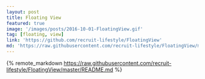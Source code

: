```yaml
---
layout: post
title: Floating View
featured: true
image: '/images/posts/2016-10-01-FloatingView.gif'
tag: [floating, view]
link: 'https://github.com/recruit-lifestyle/FloatingView'
md: 'https://raw.githubusercontent.com/recruit-lifestyle/FloatingView/master/README.md'
---
```


{% remote_markdown https://raw.githubusercontent.com/recruit-lifestyle/FloatingView/master/README.md %}